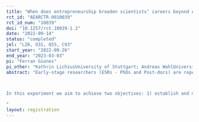 ```yaml
---
title: "When does entrepreneurship broaden scientists’ careers beyond economic impact?"
rct_id: "AEARCTR-0010039"
rct_id_num: "10039"
doi: "10.1257/rct.10039-1.2"
date: "2022-09-14"
status: "completed"
jel: "L26, O31, Q55, C93"
start_year: "2022-09-26"
end_year: "2023-03-03"
pi: "Ferran Giones"
pi_other: "Kathrin LichiusUniversity of Stuttgart; Andreas WahlUniversity of Stuttgart"
abstract: "Early-stage researchers (ESRs - PhDs and Post-docs) are repeatedly touted as an untapped source of high-potential entrepreneurship. However, most entrepreneurship initiatives have either focused on undergraduate students or on consolidated scientists (PIs and professors). We argue that attempts to translate these initiatives to engage early-stage researchers (ESRs) are missing the positive impact of entrepreneurship beyond the direct commercialization of scientific outputs.
 
In this experiment we aim to achieve two objectives: 1) establish and measure the effect size of a narrow view of entrepreneurship as a linear – patent-centric – science commercialization path for ESRs, and 2) identify to what extent framing the alignment between ESRs’ social identity and the framing of an entrepreneurship training intervention can increase the likelihood of a) engaging in entrepreneurial training activities, b) the adherence to such activities.
"
layout: registration
---
```


